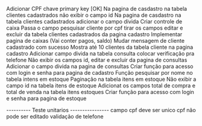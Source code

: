 Adicionar CPF chave primary key [OK]
Na pagina de casdastro na tabela clientes cadastrados não exibir o campo id
Na pagina de casdastro na tabela clientes cadastrados adicionar o campo divida
Criar controle de caixa 
Passa o campo pesquisar cliente por cpf
tirar os campos editar e excluir da tabela clientes cadastrados da pagina cadastro
Implementar pagina de caixas (Vai conter pagos, saldo)
Mudar mensagem de cliente cadastrado com sucesso
Mostra até 10 clientes da tabela cliente na pagina cadastro
Adicionar campo divida na tabela consulta
colocar verificação pra  telefone
Não exibir os campos id, editar e excluir da pagina de consultas
Adicionar o campo divida na pagina de consultas
Criar função para acesso com login e senha para pagina de cadastro
Função pesquisar por nome no tabela intens em estoque 
Paginação na tabela itens em estoque 
Não exibir a campo id na tabela itens de estoque
Adicionat os campos total de compra e total de venda na tabela itens estoques
Criar função para acesso com login e senha para pagina de estoque






---------- Teste unitarios ----------------
campo cpf deve ser unico 
cpf não pode ser editado
validação de telefone
